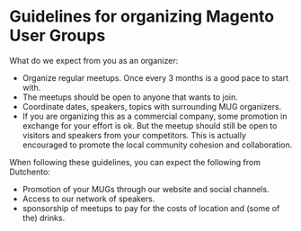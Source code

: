 # Guidelines for organizing Magento User Groups

What do we expect from you as an organizer:
- Organize regular meetups. Once every 3 months is a good pace to start with.
- The meetups should be open to anyone that wants to join.
- Coordinate dates, speakers, topics with surrounding MUG organizers.
- If you are organizing this as a commercial company, some promotion in exchange for your effort is ok. But the meetup should still be open to visitors and speakers from your competitors. This is actually encouraged to promote the local community cohesion and collaboration.


When following these guidelines, you can expect the following from Dutchento:
- Promotion of your MUGs through our website and social channels.
- Access to our network of speakers.
- sponsorship of meetups to pay for the costs of location and (some of the) drinks.
